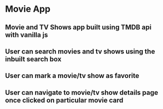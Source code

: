 # Movie App

## Movie and TV Shows app built using TMDB api with vanilla js

## User can search movies and tv shows using the inbuilt search box

## User can mark a movie/tv show as favorite

## User can navigate to movie/tv show details page once clicked on particular movie card
